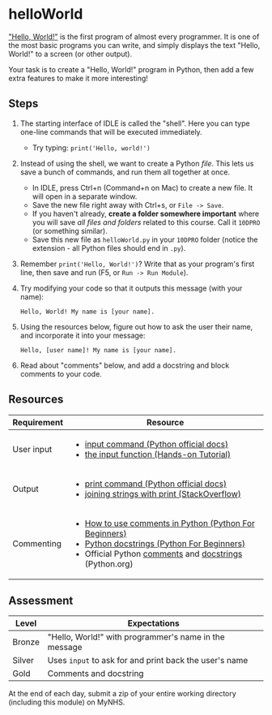 # helloWorld

["Hello, World!"](https://en.wikipedia.org/wiki/%22Hello,_World!%22_program) is the first program of almost every programmer. It is one of the most basic programs you can write, and simply displays the text "Hello, World!" to a screen (or other output).

Your task is to create a "Hello, World!" program in Python, then add a few extra features to make it more interesting!

## Steps

1. The starting interface of IDLE is called the "shell". Here you can type one-line commands that will be executed immediately.

    - Try typing: `print('Hello, world!')`

2. Instead of using the shell, we want to create a Python *file*. This lets us save a bunch of commands, and run them all together at once.

    - In IDLE, press Ctrl+n (Command+n on Mac) to create a new file. It will open in a separate window.
    - Save the new file right away with Ctrl+s, or `File -> Save`.
    - If you haven't already, **create a folder somewhere important** where you will save *all files and folders* related to this course. Call it `10DPRO` (or something similar).
    - Save this new file as `helloWorld.py` in your `10DPRO` folder (notice the extension - all Python files should end in `.py`).

3. Remember `print('Hello, World!')`? Write that as your program's first line, then save and run (F5, or `Run -> Run Module`).

4. Try modifying your code so that it outputs this message (with your name):
    ```
    Hello, World! My name is [your name].
    ```

5. Using the resources below, figure out how to ask the user their name, and incorporate it into your message:
    ```
    Hello, [user name]! My name is [your name].
    ```

6. Read about "comments" below, and add a docstring and block comments to your code.

## Resources

| Requirement | Resource |
|-------------|----------|
| User input  | <ul><li>[input command (Python official docs)](https://docs.python.org/3/library/functions.html#input)</li><li>[the input function (Hands-on Tutorial)](https://anh.cs.luc.edu/python/hands-on/3.1/handsonHtml/io.html)</li></ul> |
| Output      | <ul><li>[print command (Python official docs)](https://docs.python.org/3/library/functions.html#print)</li><li>[joining strings with print (StackOverflow)](https://stackoverflow.com/a/38897300)</li></ul> |
| Commenting  | <ul><li>[How to use comments in Python (Python For Beginners)](http://www.pythonforbeginners.com/comments/comments-in-python)</li><li>[Python docstrings (Python For Beginners)](http://www.pythonforbeginners.com/basics/python-docstrings/)</li><li>Official Python [comments](https://www.python.org/dev/peps/pep-0008/#comments) and [docstrings](https://www.python.org/dev/peps/pep-0257/#what-is-a-docstring) (Python.org)</li></ul> |


## Assessment

| Level  | Expectations |
|--------|--------------|
| Bronze | "Hello, World!" with programmer's name in the message |
| Silver | Uses `input` to ask for and print back the user's name |
| Gold   | Comments and docstring |

At the end of each day, submit a zip of your entire working directory (including this module) on MyNHS.
